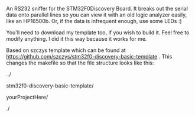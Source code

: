 An RS232 sniffer for the STM32F0Discovery Board. 
It breaks out the serial data onto parallel lines so you can view it with
an old logic analyzer easily, like an HP16500b. Or, if the data is infrequent
enough, use some LEDs :)

You'll need to download my template too, if you wish to build it.
Feel free to modify anything. I did it this way because it works for me.

Based on szczys template which can be found at https://github.com/szczys/stm32f0-discovery-basic-template .
This changes the makefile so that the file structure looks like this:

  ../

  stm32f0-discovery-basic-template/ 

  yourProjectHere/  

  ./ 

